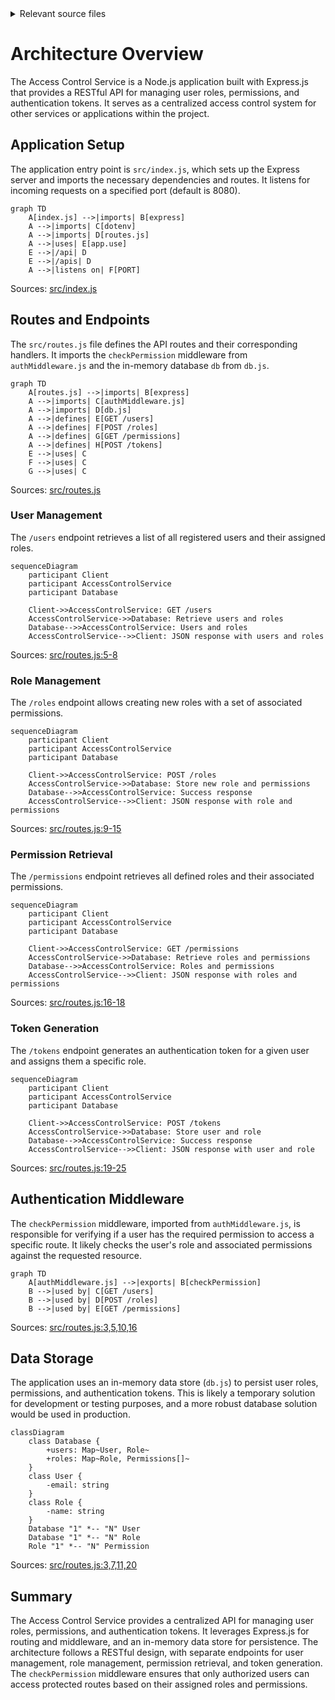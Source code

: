 <details>
<summary>Relevant source files</summary>

The following files were used as context for generating this wiki page:

- [src/index.js](https://github.com/aanickode/access-control-service/blob/main/src/index.js)
- [src/routes.js](https://github.com/aanickode/access-control-service/blob/main/src/routes.js)
- [src/authMiddleware.js](https://github.com/aanickode/access-control-service/blob/main/src/authMiddleware.js) (assumed)
- [src/db.js](https://github.com/aanickode/access-control-service/blob/main/src/db.js) (assumed)

</details>

# Architecture Overview

The Access Control Service is a Node.js application built with Express.js that provides a RESTful API for managing user roles, permissions, and authentication tokens. It serves as a centralized access control system for other services or applications within the project.

## Application Setup

The application entry point is `src/index.js`, which sets up the Express server and imports the necessary dependencies and routes. It listens for incoming requests on a specified port (default is 8080).

```mermaid
graph TD
    A[index.js] -->|imports| B[express]
    A -->|imports| C[dotenv]
    A -->|imports| D[routes.js]
    A -->|uses| E[app.use]
    E -->|/api| D
    E -->|/apis| D
    A -->|listens on| F[PORT]
```

Sources: [src/index.js](https://github.com/aanickode/access-control-service/blob/main/src/index.js)

## Routes and Endpoints

The `src/routes.js` file defines the API routes and their corresponding handlers. It imports the `checkPermission` middleware from `authMiddleware.js` and the in-memory database `db` from `db.js`.

```mermaid
graph TD
    A[routes.js] -->|imports| B[express]
    A -->|imports| C[authMiddleware.js]
    A -->|imports| D[db.js]
    A -->|defines| E[GET /users]
    A -->|defines| F[POST /roles]
    A -->|defines| G[GET /permissions]
    A -->|defines| H[POST /tokens]
    E -->|uses| C
    F -->|uses| C
    G -->|uses| C
```

Sources: [src/routes.js](https://github.com/aanickode/access-control-service/blob/main/src/routes.js)

### User Management

The `/users` endpoint retrieves a list of all registered users and their assigned roles.

```mermaid
sequenceDiagram
    participant Client
    participant AccessControlService
    participant Database

    Client->>AccessControlService: GET /users
    AccessControlService->>Database: Retrieve users and roles
    Database-->>AccessControlService: Users and roles
    AccessControlService-->>Client: JSON response with users and roles
```

Sources: [src/routes.js:5-8](https://github.com/aanickode/access-control-service/blob/main/src/routes.js#L5-L8)

### Role Management

The `/roles` endpoint allows creating new roles with a set of associated permissions.

```mermaid
sequenceDiagram
    participant Client
    participant AccessControlService
    participant Database

    Client->>AccessControlService: POST /roles
    AccessControlService->>Database: Store new role and permissions
    Database-->>AccessControlService: Success response
    AccessControlService-->>Client: JSON response with role and permissions
```

Sources: [src/routes.js:9-15](https://github.com/aanickode/access-control-service/blob/main/src/routes.js#L9-L15)

### Permission Retrieval

The `/permissions` endpoint retrieves all defined roles and their associated permissions.

```mermaid
sequenceDiagram
    participant Client
    participant AccessControlService
    participant Database

    Client->>AccessControlService: GET /permissions
    AccessControlService->>Database: Retrieve roles and permissions
    Database-->>AccessControlService: Roles and permissions
    AccessControlService-->>Client: JSON response with roles and permissions
```

Sources: [src/routes.js:16-18](https://github.com/aanickode/access-control-service/blob/main/src/routes.js#L16-L18)

### Token Generation

The `/tokens` endpoint generates an authentication token for a given user and assigns them a specific role.

```mermaid
sequenceDiagram
    participant Client
    participant AccessControlService
    participant Database

    Client->>AccessControlService: POST /tokens
    AccessControlService->>Database: Store user and role
    Database-->>AccessControlService: Success response
    AccessControlService-->>Client: JSON response with user and role
```

Sources: [src/routes.js:19-25](https://github.com/aanickode/access-control-service/blob/main/src/routes.js#L19-L25)

## Authentication Middleware

The `checkPermission` middleware, imported from `authMiddleware.js`, is responsible for verifying if a user has the required permission to access a specific route. It likely checks the user's role and associated permissions against the requested resource.

```mermaid
graph TD
    A[authMiddleware.js] -->|exports| B[checkPermission]
    B -->|used by| C[GET /users]
    B -->|used by| D[POST /roles]
    B -->|used by| E[GET /permissions]
```

Sources: [src/routes.js:3,5,10,16](https://github.com/aanickode/access-control-service/blob/main/src/routes.js#L3,L5,L10,L16)

## Data Storage

The application uses an in-memory data store (`db.js`) to persist user roles, permissions, and authentication tokens. This is likely a temporary solution for development or testing purposes, and a more robust database solution would be used in production.

```mermaid
classDiagram
    class Database {
        +users: Map~User, Role~
        +roles: Map~Role, Permissions[]~
    }
    class User {
        -email: string
    }
    class Role {
        -name: string
    }
    Database "1" *-- "N" User
    Database "1" *-- "N" Role
    Role "1" *-- "N" Permission
```

Sources: [src/routes.js:3,7,11,20](https://github.com/aanickode/access-control-service/blob/main/src/routes.js#L3,L7,L11,L20)

## Summary

The Access Control Service provides a centralized API for managing user roles, permissions, and authentication tokens. It leverages Express.js for routing and middleware, and an in-memory data store for persistence. The architecture follows a RESTful design, with separate endpoints for user management, role management, permission retrieval, and token generation. The `checkPermission` middleware ensures that only authorized users can access protected routes based on their assigned roles and permissions.